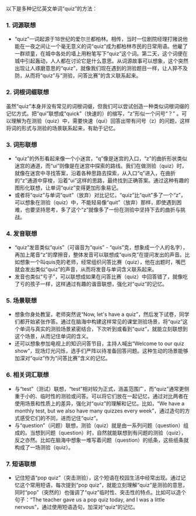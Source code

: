 以下是多种记忆英文单词“quiz”的方法：

### 1. 词源联想
 - “quiz”一词起源于18世纪的爱尔兰都柏林。相传，当时一位剧院经理打赌说他能在一夜之间让一个毫无意义的词“quiz”成为都柏林市民的日常用语。他雇了一群顽童，在城中各处的墙上用粉笔写下“quiz”这个词。第二天，这个词便在城中引起轰动，人人都在讨论它是什么意思。从词源故事可以想象，这个突然出现让人琢磨意思的“quiz”，就像我们现在遇到的测验题目一样，让人猝不及防，从而将“quiz”与“测验，问答比赛”的含义联系起来。

### 2. 词根词缀联想
虽然“quiz”本身并没有常见的词根词缀，但我们可以尝试创造一种类似词根词缀的记忆方式。把“qui”联想成“quick”（快速的）的缩写，“z”形似一个问号“？” 。可以理解为在测验（quiz）中，需要快速（qui）回答出带有问号（z）的问题，这样将词的形式与测验的场景联系起来，有助于记忆。

### 3. 词形联想
 - “quiz”的外形看起来像一个小迷宫，“q”像是迷宫的入口，“z”的曲折形状类似迷宫的通道，而“ui”则像是在迷宫中探索的路线。我们在做测验（quiz）时，就像在迷宫中寻找答案，沿着各种思路去探索，从入口“q”进入，在曲折的“z”通道中穿梭，沿着“ui”这样的思路，最终找到正确答案。通过这种有趣的图形化联想，让单词“quiz”变得更加形象易记。
 - 或者将“quiz”与单词“quit”（放弃）对比记忆，“quiz”比“quit”多了一个“z”，可以想象在测验（quiz）中，不能轻易像“quit”（放弃）那样，即使遇到困难，也要坚持思考，多了这个“z”就像多了一份在测验中坚持下去的曲折与挑战。

### 4. 发音联想
 - “quiz”发音类似“quis”（可谐音为“quis” - “quis”克，想象成一个人的名字），再加上尾音“z”的摩擦音，整体发音可以联想成“quis克”在提问发出的声音。比如想象一个叫quis克的老师，经常组织问答比赛（quiz），他在出题时，嘴巴就会发出类似“quiz”的声音，从而将发音与单词含义联系起来。
 - 发音也类似“亏子”，可以联想成如果在问答比赛（quiz）中回答错了，就像吃了亏的孩子一样，这样通过有趣的谐音联想，强化对“quiz”的记忆。

### 5. 场景联想
 - 想象你身处教室，老师突然说“Now, let's have a quiz”，然后发下试卷，同学们都开始紧张作答。通过在脑海中构建这样常见的课堂测验场景，将“quiz”这个单词与真实的测验场景紧密结合，下次听到或看到“quiz”，就能立刻联想到这个场景，从而记住单词的含义。
 - 还可以想象参加电视上的知识问答节目，主持人喊出“Welcome to our quiz show”，现场灯光闪烁，选手们严阵以待准备回答问题。这种生动的场景能够加深对“quiz”作为“问答比赛”含义的记忆。

### 6. 相关词汇联想
 - 与“test”（测试）联想，“test”相对较为正式，涵盖范围广，而“quiz”通常更侧重于小的、临时性的测验或问答。可以将它们放在一起记忆，通过对比两者在使用场景和性质上的差异，强化对“quiz”的理解和记忆。比如，“We have a monthly test, but we also have many quizzes every week”，通过造句的方式感受它们的不同，进而记住“quiz”。
 - 与“question”（问题）联想，测验（quiz）就是由一系列问题（question）组成的。当想到问题（question）时，自然就能联想到有问题的测验（quiz），反之亦然。比如在脑海中想象一堆写着问题（question）的纸条，这些纸条就构成了一场测验（quiz）。

### 7. 短语联想
 - 记住短语“pop quiz”（突击测验），这个短语在校园生活中经常出现。通过记忆这个常用短语，每次提到“pop quiz”，就能立刻理解“quiz”是测验的意思，同时“pop”（突然的）也强调了“quiz”临时性、突击性的特点。比如可以造个句子：“The teacher gave us a pop quiz today, and I was a little nervous”，通过使用短语造句，加深对“quiz”的记忆。 